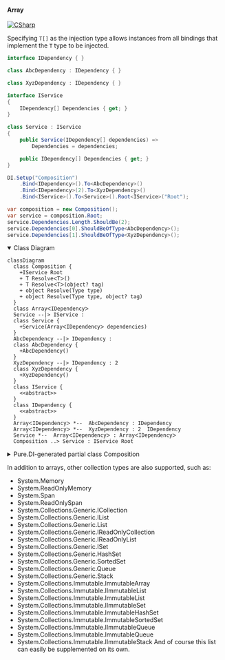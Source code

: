 #### Array

[![CSharp](https://img.shields.io/badge/C%23-code-blue.svg)](../tests/Pure.DI.UsageTests/BaseClassLibrary/ArrayScenario.cs)

Specifying `T[]` as the injection type allows instances from all bindings that implement the `T` type to be injected.

```c#
interface IDependency { }

class AbcDependency : IDependency { }

class XyzDependency : IDependency { }

interface IService
{
    IDependency[] Dependencies { get; }
}

class Service : IService
{
    public Service(IDependency[] dependencies) =>
        Dependencies = dependencies;

    public IDependency[] Dependencies { get; }
}

DI.Setup("Composition")
    .Bind<IDependency>().To<AbcDependency>()
    .Bind<IDependency>(2).To<XyzDependency>()
    .Bind<IService>().To<Service>().Root<IService>("Root");

var composition = new Composition();
var service = composition.Root;
service.Dependencies.Length.ShouldBe(2);
service.Dependencies[0].ShouldBeOfType<AbcDependency>();
service.Dependencies[1].ShouldBeOfType<XyzDependency>();
```

<details open>
<summary>Class Diagram</summary>

```mermaid
classDiagram
  class Composition {
    +IService Root
    + T ResolveᐸTᐳ()
    + T ResolveᐸTᐳ(object? tag)
    + object Resolve(Type type)
    + object Resolve(Type type, object? tag)
  }
  class ArrayᐸIDependencyᐳ
  Service --|> IService : 
  class Service {
    +Service(ArrayᐸIDependencyᐳ dependencies)
  }
  AbcDependency --|> IDependency : 
  class AbcDependency {
    +AbcDependency()
  }
  XyzDependency --|> IDependency : 2 
  class XyzDependency {
    +XyzDependency()
  }
  class IService {
    <<abstract>>
  }
  class IDependency {
    <<abstract>>
  }
  ArrayᐸIDependencyᐳ *--  AbcDependency : IDependency
  ArrayᐸIDependencyᐳ *--  XyzDependency : 2  IDependency
  Service *--  ArrayᐸIDependencyᐳ : ArrayᐸIDependencyᐳ
  Composition ..> Service : IService Root
```

</details>

<details>
<summary>Pure.DI-generated partial class Composition</summary><blockquote>

```c#
partial class Composition
{
  private readonly global::System.IDisposable[] _disposableSingletonsM10D27di;
  
  public Composition()
  {
    _disposableSingletonsM10D27di = new global::System.IDisposable[0];
  }
  
  internal Composition(Composition parent)
  {
    _disposableSingletonsM10D27di = new global::System.IDisposable[0];
  }
  
  #region Composition Roots
  public Pure.DI.UsageTests.BCL.ArrayScenario.IService Root
  {
    [global::System.Runtime.CompilerServices.MethodImpl((global::System.Runtime.CompilerServices.MethodImplOptions)0x300)]
    get
    {
      var transientM10D27di3 = new Pure.DI.UsageTests.BCL.ArrayScenario.XyzDependency();
      var transientM10D27di2 = new Pure.DI.UsageTests.BCL.ArrayScenario.AbcDependency();
      var transientM10D27di1 = new Pure.DI.UsageTests.BCL.ArrayScenario.IDependency[2]
      {
          transientM10D27di2,
          transientM10D27di3
      };
      var transientM10D27di0 = new Pure.DI.UsageTests.BCL.ArrayScenario.Service(transientM10D27di1);
      return transientM10D27di0;
    }
  }
  #endregion
  
  #region API
  #if NETSTANDARD2_0_OR_GREATER || NETCOREAPP || NET40_OR_GREATER
  [global::System.Diagnostics.Contracts.Pure]
  #endif
  [global::System.Runtime.CompilerServices.MethodImpl((global::System.Runtime.CompilerServices.MethodImplOptions)0x300)]
  public T Resolve<T>()
  {
    return ResolverM10D27di<T>.Value.Resolve(this);
  }
  
  #if NETSTANDARD2_0_OR_GREATER || NETCOREAPP || NET40_OR_GREATER
  [global::System.Diagnostics.Contracts.Pure]
  #endif
  [global::System.Runtime.CompilerServices.MethodImpl((global::System.Runtime.CompilerServices.MethodImplOptions)0x300)]
  public T Resolve<T>(object? tag)
  {
    return ResolverM10D27di<T>.Value.ResolveByTag(this, tag);
  }
  
  #if NETSTANDARD2_0_OR_GREATER || NETCOREAPP || NET40_OR_GREATER
  [global::System.Diagnostics.Contracts.Pure]
  #endif
  [global::System.Runtime.CompilerServices.MethodImpl((global::System.Runtime.CompilerServices.MethodImplOptions)0x300)]
  public object Resolve(global::System.Type type)
  {
    var index = (int)(_bucketSizeM10D27di * ((uint)global::System.Runtime.CompilerServices.RuntimeHelpers.GetHashCode(type) % 1));
    var finish = index + _bucketSizeM10D27di;
    do {
      ref var pair = ref _bucketsM10D27di[index];
      if (ReferenceEquals(pair.Key, type))
      {
        return pair.Value.Resolve(this);
      }
    } while (++index < finish);
    
    throw new global::System.InvalidOperationException($"Cannot resolve composition root of type {type}.");
  }
  
  #if NETSTANDARD2_0_OR_GREATER || NETCOREAPP || NET40_OR_GREATER
  [global::System.Diagnostics.Contracts.Pure]
  #endif
  [global::System.Runtime.CompilerServices.MethodImpl((global::System.Runtime.CompilerServices.MethodImplOptions)0x300)]
  public object Resolve(global::System.Type type, object? tag)
  {
    var index = (int)(_bucketSizeM10D27di * ((uint)global::System.Runtime.CompilerServices.RuntimeHelpers.GetHashCode(type) % 1));
    var finish = index + _bucketSizeM10D27di;
    do {
      ref var pair = ref _bucketsM10D27di[index];
      if (ReferenceEquals(pair.Key, type))
      {
        return pair.Value.ResolveByTag(this, tag);
      }
    } while (++index < finish);
    
    throw new global::System.InvalidOperationException($"Cannot resolve composition root \"{tag}\" of type {type}.");
  }
  #endregion
  
  public override string ToString()
  {
    return
      "classDiagram\n" +
        "  class Composition {\n" +
          "    +IService Root\n" +
          "    + T ResolveᐸTᐳ()\n" +
          "    + T ResolveᐸTᐳ(object? tag)\n" +
          "    + object Resolve(Type type)\n" +
          "    + object Resolve(Type type, object? tag)\n" +
        "  }\n" +
        "  class ArrayᐸIDependencyᐳ\n" +
        "  Service --|> IService : \n" +
        "  class Service {\n" +
          "    +Service(ArrayᐸIDependencyᐳ dependencies)\n" +
        "  }\n" +
        "  AbcDependency --|> IDependency : \n" +
        "  class AbcDependency {\n" +
          "    +AbcDependency()\n" +
        "  }\n" +
        "  XyzDependency --|> IDependency : 2 \n" +
        "  class XyzDependency {\n" +
          "    +XyzDependency()\n" +
        "  }\n" +
        "  class IService {\n" +
          "    <<abstract>>\n" +
        "  }\n" +
        "  class IDependency {\n" +
          "    <<abstract>>\n" +
        "  }\n" +
        "  ArrayᐸIDependencyᐳ *--  AbcDependency : IDependency\n" +
        "  ArrayᐸIDependencyᐳ *--  XyzDependency : 2  IDependency\n" +
        "  Service *--  ArrayᐸIDependencyᐳ : ArrayᐸIDependencyᐳ\n" +
        "  Composition ..> Service : IService Root";
  }
  
  private readonly static int _bucketSizeM10D27di;
  private readonly static global::Pure.DI.Pair<global::System.Type, global::Pure.DI.IResolver<Composition, object>>[] _bucketsM10D27di;
  
  
  static Composition()
  {
    var valResolverM10D27di_0000 = new ResolverM10D27di_0000();
    ResolverM10D27di<Pure.DI.UsageTests.BCL.ArrayScenario.IService>.Value = valResolverM10D27di_0000;
    _bucketsM10D27di = global::Pure.DI.Buckets<global::System.Type, global::Pure.DI.IResolver<Composition, object>>.Create(
      1,
      out _bucketSizeM10D27di,
      new global::Pure.DI.Pair<global::System.Type, global::Pure.DI.IResolver<Composition, object>>[1]
      {
         new global::Pure.DI.Pair<global::System.Type, global::Pure.DI.IResolver<Composition, object>>(typeof(Pure.DI.UsageTests.BCL.ArrayScenario.IService), valResolverM10D27di_0000)
      });
  }
  
  #region Resolvers
  private sealed class ResolverM10D27di<T>: global::Pure.DI.IResolver<Composition, T>
  {
    public static global::Pure.DI.IResolver<Composition, T> Value = new ResolverM10D27di<T>();
    
    public T Resolve(Composition composite)
    {
      throw new global::System.InvalidOperationException($"Cannot resolve composition root of type {typeof(T)}.");
    }
    
    public T ResolveByTag(Composition composite, object tag)
    {
      throw new global::System.InvalidOperationException($"Cannot resolve composition root \"{tag}\" of type {typeof(T)}.");
    }
  }
  
  private sealed class ResolverM10D27di_0000: global::Pure.DI.IResolver<Composition, Pure.DI.UsageTests.BCL.ArrayScenario.IService>
  {
    [global::System.Runtime.CompilerServices.MethodImpl((global::System.Runtime.CompilerServices.MethodImplOptions)0x300)]
    public Pure.DI.UsageTests.BCL.ArrayScenario.IService Resolve(Composition composition)
    {
      return composition.Root;
    }
    
    [global::System.Runtime.CompilerServices.MethodImpl((global::System.Runtime.CompilerServices.MethodImplOptions)0x300)]
    public Pure.DI.UsageTests.BCL.ArrayScenario.IService ResolveByTag(Composition composition, object tag)
    {
      if (Equals(tag, null)) return composition.Root;
      throw new global::System.InvalidOperationException($"Cannot resolve composition root \"{tag}\" of type Pure.DI.UsageTests.BCL.ArrayScenario.IService.");
    }
  }
  #endregion
}
```

</blockquote></details>


In addition to arrays, other collection types are also supported, such as:
- System.Memory<T>
- System.ReadOnlyMemory<T>
- System.Span<T>
- System.ReadOnlySpan<T>
- System.Collections.Generic.ICollection<T>
- System.Collections.Generic.IList<T>
- System.Collections.Generic.List<T>
- System.Collections.Generic.IReadOnlyCollection<T>
- System.Collections.Generic.IReadOnlyList<T>
- System.Collections.Generic.ISet<T>
- System.Collections.Generic.HashSet<T>
- System.Collections.Generic.SortedSet<T>
- System.Collections.Generic.Queue<T>
- System.Collections.Generic.Stack<T>
- System.Collections.Immutable.ImmutableArray<T>
- System.Collections.Immutable.IImmutableList<T>
- System.Collections.Immutable.ImmutableList<T>
- System.Collections.Immutable.IImmutableSet<T>
- System.Collections.Immutable.ImmutableHashSet<T>
- System.Collections.Immutable.ImmutableSortedSet<T>
- System.Collections.Immutable.IImmutableQueue<T>
- System.Collections.Immutable.ImmutableQueue<T>
- System.Collections.Immutable.IImmutableStack<T>
And of course this list can easily be supplemented on its own.
